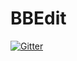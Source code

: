 # BBEdit

[![Gitter](https://badges.gitter.im/Join%20Chat.svg)](https://gitter.im/0x3024/BBEdit?utm_source=badge&utm_medium=badge&utm_campaign=pr-badge&utm_content=badge)